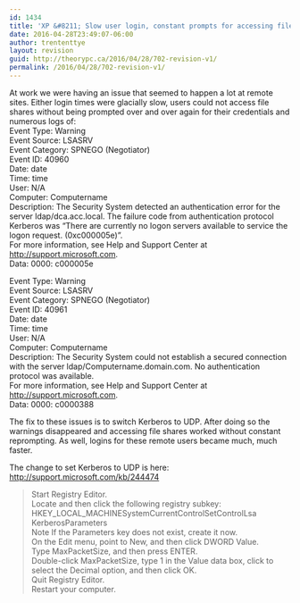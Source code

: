 ```yaml
---
id: 1434
title: 'XP &#8211; Slow user login, constant prompts for accessing file shares'
date: 2016-04-28T23:49:07-06:00
author: trententtye
layout: revision
guid: http://theorypc.ca/2016/04/28/702-revision-v1/
permalink: /2016/04/28/702-revision-v1/
---
```

At work we were having an issue that seemed to happen a lot at remote sites. Either login times were glacially slow, users could not access file shares without being prompted over and over again for their credentials and numerous logs of:  
Event Type: Warning  
Event Source: LSASRV  
Event Category: SPNEGO (Negotiator)  
Event ID: 40960  
Date: date  
Time: time  
User: N/A  
Computer: Computername  
Description: The Security System detected an authentication error for the server ldap/dca.acc.local. The failure code from authentication protocol Kerberos was &#8220;There are currently no logon servers available to service the logon request. (0xc000005e)&#8221;.  
For more information, see Help and Support Center at http://support.microsoft.com.  
Data: 0000: c000005e 

Event Type: Warning  
Event Source: LSASRV  
Event Category: SPNEGO (Negotiator)  
Event ID: 40961  
Date: date  
Time: time  
User: N/A  
Computer: Computername  
Description: The Security System could not establish a secured connection with the server ldap/Computername.domain.com. No authentication protocol was available.  
For more information, see Help and Support Center at http://support.microsoft.com.  
Data: 0000: c0000388 

The fix to these issues is to switch Kerberos to UDP. After doing so the warnings disappeared and accessing file shares worked without constant reprompting. As well, logins for these remote users became much, much faster.

The change to set Kerberos to UDP is here:  
http://support.microsoft.com/kb/244474

> Start Registry Editor.  
> Locate and then click the following registry subkey:  
> HKEY\_LOCAL\_MACHINESystemCurrentControlSetControlLsa KerberosParameters  
> Note If the Parameters key does not exist, create it now.  
> On the Edit menu, point to New, and then click DWORD Value.  
> Type MaxPacketSize, and then press ENTER.  
> Double-click MaxPacketSize, type 1 in the Value data box, click to select the Decimal option, and then click OK.  
> Quit Registry Editor.  
> Restart your computer.

<!-- AddThis Advanced Settings generic via filter on the_content -->

<!-- AddThis Share Buttons generic via filter on the_content -->
